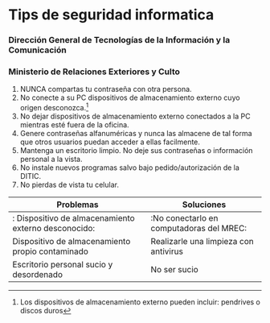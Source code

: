 # Tips de seguridad informatica
### Dirección General de Tecnologías de la Información y la Comunicación
### Ministerio de Relaciones Exteriores y Culto

1. NUNCA compartas tu contraseña con otra persona.
2. No conecte a su PC dispositivos de almacenamiento externo cuyo origen desconozca.[^1]
3. No dejar dispositivos de almacenamiento externo conectados a la PC mientras esté fuera de la oficina. 
4. Genere contraseñas alfanuméricas y nunca las almacene de tal forma que otros usuarios puedan acceder a ellas facilmente.
5. Mantenga un escritorio limpio. No deje sus contraseñas o información personal a la vista.
6. No instale nuevos programas salvo bajo pedido/autorización de la DITIC.
7. No pierdas de vista tu celular.

Problemas | Soluciones
-- | --
: Dispositivo de almacenamiento externo desconocido: | :No conectarlo en computadoras del MREC:
Dispositivo de almacenamiento propio contaminado | Realizarle una limpieza con antivirus
Escritorio personal sucio y desordenado	| No ser sucio


[^1]: Los dispositivos de almacenamiento externo pueden incluir: pendrives o discos duros
